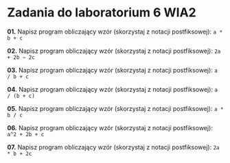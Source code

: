 # Zadania do laboratorium 6 WIA2

**01.** Napisz program obliczający wzór (skorzystaj z notacji postfiksowej): `a * b + c`

**02.** Napisz program obliczający wzór (skorzystaj z notacji postfiksowej): `2a + 2b − 2c`

**03.** Napisz program obliczający wzór (skorzystaj z notacji postfiksowej): `a / b + c`

**04.** Napisz program obliczający wzór (skorzystaj z notacji postfiksowej): `a / (b + c)`

**05.** Napisz program obliczający wzór (skorzystaj z notacji postfiksowej): `a * b / c`

**06.** Napisz program obliczający wzór (skorzystaj z notacji postfiksowej): `a^2 + 2b + c`

**07.** Napisz program obliczający wzór (skorzystaj z notacji postfiksowej): `2a * b + 2c`
